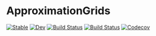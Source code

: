 # ApproximationGrids

[![Stable](https://img.shields.io/badge/docs-stable-blue.svg)](https://lanimfe.github.io/ApproximationGrids.jl/stable)
[![Dev](https://img.shields.io/badge/docs-dev-blue.svg)](https://lanimfe.github.io/ApproximationGrids.jl/dev)
[![Build Status](https://travis-ci.com/lanimfe/ApproximationGrids.jl.svg?branch=master)](https://travis-ci.com/lanimfe/ApproximationGrids.jl)
[![Build Status](https://ci.appveyor.com/api/projects/status/github/lanimfe/ApproximationGrids.jl?svg=true)](https://ci.appveyor.com/project/lanimfe/ApproximationGrids-jl)
[![Codecov](https://codecov.io/gh/lanimfe/ApproximationGrids.jl/branch/master/graph/badge.svg)](https://codecov.io/gh/lanimfe/ApproximationGrids.jl)
